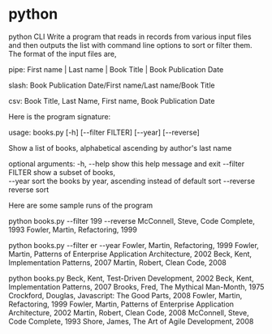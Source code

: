# python
python CLI 
	Write a program that reads in records from various input files and then outputs the list with command line options to sort or filter them.
The format of the input files are,

pipe:
First name | Last name | Book Title | Book Publication Date

slash:
Book Publication Date/First name/Last name/Book Title

csv:
Book Title, Last Name, First name, Book Publication Date


Here is the program signature:

usage: books.py [-h] [--filter FILTER] [--year] [--reverse]

Show a list of books, alphabetical ascending by author's last name

optional arguments:
  -h, --help       show this help message and exit
  --filter FILTER  show a subset of books, 	
  --year           sort the books by year, ascending instead of default sort
  --reverse        reverse sort

Here are some sample runs of the program

python books.py --filter 199 --reverse
McConnell, Steve, Code Complete, 1993
Fowler, Martin, Refactoring, 1999

python books.py --filter er --year
Fowler, Martin, Refactoring, 1999
Fowler, Martin, Patterns of Enterprise Application Architecture, 2002
Beck, Kent, Implementation Patterns, 2007
Martin, Robert, Clean Code, 2008

python books.py
Beck, Kent, Test-Driven Development, 2002
Beck, Kent, Implementation Patterns, 2007
Brooks, Fred, The Mythical Man-Month, 1975
Crockford, Douglas, Javascript: The Good Parts, 2008
Fowler, Martin, Refactoring, 1999
Fowler, Martin, Patterns of Enterprise Application Architecture, 2002
Martin, Robert, Clean Code, 2008
McConnell, Steve, Code Complete, 1993
Shore, James, The Art of Agile Development, 2008
